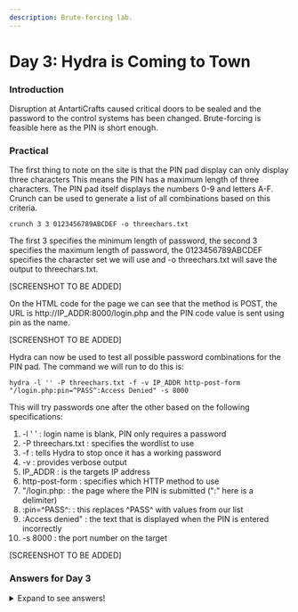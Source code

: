 ```yaml
---
description: Brute-forcing lab.
---
```


# Day 3: Hydra is Coming to Town

### Introduction

Disruption at AntartiCrafts caused critical doors to be sealed and the password to the control systems has been changed. Brute-forcing is feasible here as the PIN is short enough.

### Practical

The first thing to note on the site is that the PIN pad display can only display three characters This means the PIN has a maximum length of three characters. The PIN pad itself displays the numbers 0-9 and letters A-F. Crunch can be used to generate a list of all combinations based on this criteria.

```
crunch 3 3 0123456789ABCDEF -o threechars.txt
```

The first 3 specifies the minimum length of password, the second 3 specifies the maximum length of password, the 0123456789ABCDEF specifies the character set we will use and -o threechars.txt will save the output to threechars.txt.

\[SCREENSHOT TO BE ADDED]

On the HTML code for the page we can see that the method is POST, the URL is http://IP\_ADDR:8000/login.php and the PIN code value is sent using pin as the name.

\[SCREENSHOT TO BE ADDED]

Hydra can now be used to test all possible password combinations for the PIN pad. The command we will run to do this is:

```
hydra -l '' -P threechars.txt -f -v IP_ADDR http-post-form "/login.php:pin=^PASS^:Access Denied" -s 8000
```

This will try passwords one after the other based on the following specifications:

1. \-l ' ' : login name is blank, PIN only requires a password
2. \-P threechars.txt : specifies the wordlist to use
3. \-f : tells Hydra to stop once it has a working password
4. \-v : provides verbose output
5. IP\_ADDR : is the targets IP address
6. http-post-form : specifies which HTTP method to use
7. "/login.php: : the page where the PIN is submitted (":" here is a delimiter)
8. :pin=^PASS^: : this replaces ^PASS^ with values from our list
9. :Access denied" : the text that is displayed when the PIN is entered incorrectly
10. \-s 8000 : the port number on the target

\[SCREENSHOT TO BE ADDED]

### Answers for Day 3

<details>

<summary>Expand to see answers!</summary>

Using crunch and hydra, find the PIN code to access the control system and unlock the door. What is the flag? **THM{pin-code-brute-force}**

</details>
